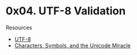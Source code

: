 0x04. UTF-8 Validation
======================
Resources
-   [UTF-8](https://intranet.alxswe.com/rltoken/oqFi6P1hNvp9aSuNv---IQ "UTF-8")
-   [Characters, Symbols, and the Unicode Miracle](https://intranet.alxswe.com/rltoken/d--jVK8sBSlhkosu7pFzdw "Characters, Symbols, and the Unicode Miracle")

